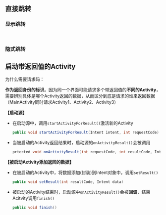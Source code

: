 ## 直接跳转

### 显示跳转



<br>

### 隐式跳转





## 启动带返回值的Activity

为什么需要请求码：

**作为返回身份的标识**。因为同一个界面可能请求多个带返回值的**不同的Activity**，需要辨别具体是哪个Activity返回的数据，从而区分到底是请求的谁来返回数据（MainActivity同时请求Activity1、Activity2、Activity3）

**【启动源】**

- 在启动源中，调用`startActivityForResult()`激活新的Activity

	```java
	public void startActivityForResult(Intent intent, int requestCode)
	```

	

- 当被启动的Activity返回结果时，启动源的`onActivityResult()`会被调用

	```java
	prtected void onActivityResult(int requestCode, int resultCode, Intent data)
	```

**【被启动Activity添加返回的数据】**

- 在被启动的Activity中，将数据添加(封装)到Intent对象中，调用`setResult()`

	```java
	public void setResult(int resultCode, Intent data)
	```

	

- 被启动的Activity结束时，启动源中`onActivityResult()`会被**回调**，结束Acitvity调用`finish()`

	```java
	public void finish()
	```

	